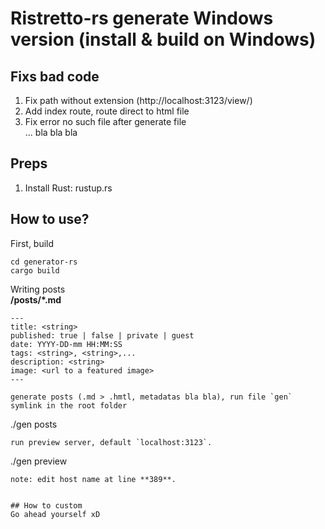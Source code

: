 # Ristretto-rs generate **Windows** version (install & build on Windows)
## Fixs bad code
1. Fix path without extension (http://localhost:3123/view/<file-name-without-the-extension>)
2. Add index route, route direct to html file   
3. Fix error no such file after generate file   
... bla bla bla   

## Preps
1. Install Rust: rustup.rs

## How to use?
First, build
```
cd generator-rs
cargo build
```
Writing posts    
**/posts/*.md**   
```
---
title: <string>
published: true | false | private | guest
date: YYYY-DD-mm HH:MM:SS
tags: <string>, <string>,...
description: <string>
image: <url to a featured image>
---
```
```
generate posts (.md > .hmtl, metadatas bla bla), run file `gen` symlink in the root folder
```
./gen posts
```
run preview server, default `localhost:3123`.
```
./gen preview
```
note: edit host name at line **389**.


## How to custom
Go ahead yourself xD
